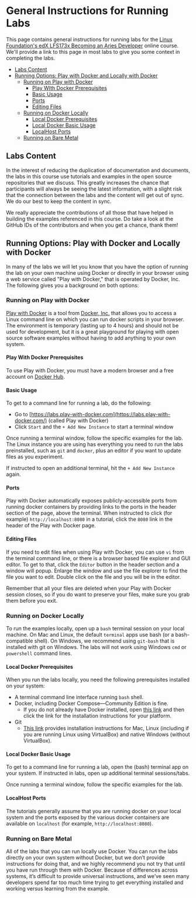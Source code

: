 # General Instructions for Running Labs<!-- omit in toc -->

This page contains general instructions for running labs for the [Linux
Foundation's edX LFS173x Becoming an Aries
Developer](https://www.edx.org/course/becoming-a-hyperledger-aries-developer)
online course. We'll provide a link to this page in most labs to give you some
context in completing the labs.

- [Labs Content](#labs-content)
- [Running Options: Play with Docker and Locally with Docker](#running-options-play-with-docker-and-locally-with-docker)
  - [Running on Play with Docker](#running-on-play-with-docker)
    - [Play WIth Docker Prerequisites](#play-with-docker-prerequisites)
    - [Basic Usage](#basic-usage)
    - [Ports](#ports)
    - [Editing Files](#editing-files)
  - [Running on Docker Locally](#running-on-docker-locally)
    - [Local Docker Prerequisites](#local-docker-prerequisites)
    - [Local Docker Basic Usage](#local-docker-basic-usage)
    - [LocalHost Ports](#localhost-ports)
  - [Running on Bare Metal](#running-on-bare-metal)

## Labs Content

In the interest of reducing the duplication of documentation and documents, the labs in this course use tutorials and examples in the open source repositories that we discuss. This greatly increases the chance that participants will always be seeing the latest information, with a slight risk that the connection between the labs and the content will get out of sync. We do our best to keep the content in sync.

We really appreciate the contributions of all those that have helped in building the examples referenced in this course. Do take a look at the GitHub IDs of the contributors and when you get a chance, thank them!

## Running Options: Play with Docker and Locally with Docker

In many of the labs we will let you know that you have the option of running the lab on your own machine using Docker or directly in your browser using a web service called "Play with Docker," that is operated by Docker, Inc. The following gives you a background on both options:

### Running on Play with Docker

[Play with Docker](https://labs.play-with-docker.com/) is a tool from [Docker, Inc.](https://docker.com/) that allows you to access a Linux command line on which you can run docker scripts in your browser. The environment is temporary (lasting up to 4 hours) and should not be used for development, but it is a great playground for playing with open source software examples without having to add anything to your own system.

#### Play With Docker Prerequisites

To use Play with Docker, you must have a modern browser and a free account on [Docker Hub](https://hub.docker.com/).

#### Basic Usage

To get to a command line for running a lab, do the following:

- Go to [https://labs.play-with-docker.com](https://labs.play-with-docker.com/) (called Play with Docker)
- Click `Start` and the `+ Add New Instance` to start a terminal window

Once running a terminal window, follow the specific examples for the lab. The Linux instance you are using has everything you need to run the labs preinstalled, such as `git` and `docker`, plus an editor if you want to update files as you experiment.

If instructed to open an additional terminal, hit the `+ Add New Instance` again.

#### Ports

Play with Docker automatically exposes publicly-accessible ports from running docker containers by providing links to the ports in the header section of the page, above the terminal. When instructed to click (for example) `http://localhost:8080` in a tutorial, click the `8080` link in the header of the Play with Docker page.

#### Editing Files

If you need to edit files when using Play with Docker, you can use `vi` from the terminal command line, or there is a browser based file explorer and GUI editor. To get to that, click the `Editor` button in the header section and a window will popup. Enlarge the window and use the file explorer to find the file you want to edit. Double click on the file and you will be in the editor.

Remember that all your files are deleted when your Play with Docker session closes, so if you do want to preserve your files, make sure you grab them before you exit.

### Running on Docker Locally

To run the examples locally, open up a `bash` terminal session on your local machine. On Mac and Linux, the default `terminal` apps use bash (or a bash-compatible shell). On Windows, we recommend using `git-bash` that is installed with git on Windows. The labs will not work using Windows `cmd` or `powershell` command lines.

#### Local Docker Prerequisites

When you run the labs locally, you need the following prerequisites installed on your system:

- A terminal command line interface running `bash` shell.
- Docker, including Docker Compose—Community Edition is fine.
  - If you do not already have Docker installed, open [this link](https://docs.docker.com/install/#supported-platforms) and then click the link for the installation instructions for your platform.
- Git
  - [This link](https://www.linode.com/docs/development/version-control/how-to-install-git-on-linux-mac-and-windows/) provides installation instructions for Mac, Linux (including if you are running Linux using VirtualBox) and native Windows (without VirtualBox).

#### Local Docker Basic Usage

To get to a command line for running a lab, open the (bash) terminal app on your system. If instructed in labs, open up additional terminal sessions/tabs.

Once running a terminal window, follow the specific examples for the lab.

#### LocalHost Ports

The tutorials generally assume that you are running docker on your local system and the ports exposed by the various docker containers are available on `localhost` (for example, `http://localhost:8080`).

### Running on Bare Metal

All of the labs that you can run locally use Docker. You can run the labs directly on your own system without Docker, but we don’t provide instructions for doing that, and we highly recommend you not try that until you have run through them with Docker. Because of differences across systems, it’s difficult to provide universal instructions, and we’ve seen many developers spend far too much time trying to get everything installed and working versus learning from the example.
